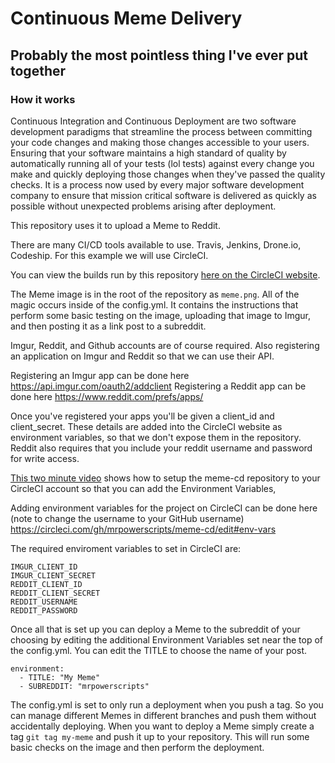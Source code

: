 # Continuous Meme Delivery

## Probably the most pointless thing I've ever put together

### How it works

Continuous Integration and Continuous Deployment are two software development paradigms
that streamline the process between committing your code changes and making those changes
accessible to your users. Ensuring that your software maintains a high standard of quality by automatically
running all of your tests (lol tests) against every change you make and quickly deploying those changes
when they've passed the quality checks. It is a process now used by every major software development company to ensure that mission critical software is delivered as quickly as possible without unexpected problems arising after deployment.

This repository uses it to upload a Meme to Reddit.

There are many CI/CD tools available to use. Travis, Jenkins, Drone.io, Codeship. For this example we will
use CircleCI.

You can view the builds run by this repository [here on the CircleCI website](https://circleci.com/gh/mrpowerscripts/meme-cd).

The Meme image is in the root of the repository as `meme.png`. All of the magic occurs inside of the config.yml. It contains the instructions that perform some basic testing on the image, uploading that image to Imgur, and then posting it as a link post to a subreddit.

Imgur, Reddit, and Github accounts are of course required. Also registering an application on Imgur and Reddit so that we can use their API.

Registering an Imgur app can be done here https://api.imgur.com/oauth2/addclient
Registering a Reddit app can be done here https://www.reddit.com/prefs/apps/

Once you've registered your apps you'll be given a client_id and client_secret. These details
are added into the CircleCI website as environment variables, so that we don't expose them in the repository. Reddit also requires that you include your reddit username and password for write access.

[This two minute video](https://www.youtube.com/watch?v=KhjwnTD4oec) shows how to setup the
meme-cd repository to your CircleCI account so that you can add the Environment Variables,

Adding environment variables for the project on CircleCI can be done here
(note to change the username to your GitHub username)
https://circleci.com/gh/mrpowerscripts/meme-cd/edit#env-vars

The required enviroment  variables to set in CircleCI are:
```
IMGUR_CLIENT_ID
IMGUR_CLIENT_SECRET
REDDIT_CLIENT_ID
REDDIT_CLIENT_SECRET
REDDIT_USERNAME
REDDIT_PASSWORD
```

Once all that is set up you can deploy a Meme to the subreddit of your choosing by editing the additional Environment Variables set near the top of the config.yml. You can edit the TITLE to choose
the name of your post.

```
environment:
  - TITLE: "My Meme"
  - SUBREDDIT: "mrpowerscripts"
```

The config.yml is set to only run a deployment when you push a tag. So you can manage different
Memes in different branches and push them without accidentally deploying. When you want to deploy a Meme simply create a tag `git tag my-meme` and push it up to your repository. This will run some basic checks on the image and then perform the deployment.
